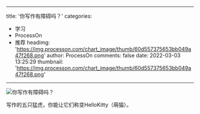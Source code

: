 
---
title: '你写作有障碍吗？'
categories: 
 - 学习
 - ProcessOn
 - 推荐
headimg: 'https://img.processon.com/chart_image/thumb/60d557375653bb049a47f268.png'
author: ProcessOn
comments: false
date: 2022-03-03 13:25:29
thumbnail: 'https://img.processon.com/chart_image/thumb/60d557375653bb049a47f268.png'
---

<div>   
<img class="thumb" alt="你写作有障碍吗？" src="https://img.processon.com/chart_image/thumb/60d557375653bb049a47f268.png" referrerpolicy="no-referrer">
<p>写作的五只猛虎，你能让它们称变HelloKitty（萌猫）。</p>  
</div>
            